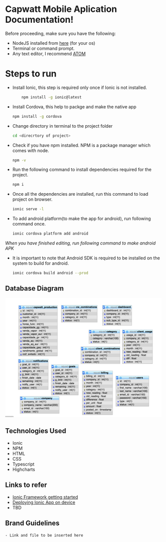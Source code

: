 # Capwatt Mobile Aplication Documentation!

Before proceeding, make sure you have the following:

 - NodeJS installed from [here](https://nodejs.org/en/download/) (for your os)
 - Terminal or command prompt.
 - Any text editor, I recommend [ATOM](https://atom.io/)

# Steps to run

- Install Ionic, this step is required only once if Ionic is not installed.
  ```sh
      npm install -g ionic@latest
  ```
- Install Cordova, this help to packge and make the native app
  ```sh
  npm install -g cordova
  ```
- Change directory in terminal to the project folder
  ```sh
  cd <direcrtory of project>
  ```
- Check if you have npm installed. NPM is a package manager which comes with node.
  ```sh
  npm -v
  ```
- Run the following command to install dependencies required for the project.
  ```sh
  npm i
  ```
- Once all the dependencies are installed, run this command to load project on browser.
  ```sh
  ionic serve -l
  ```
- To add android platform(to make the app for android), run following command once.
  ```sh
  ionic cordova platform add android
  ```

*When you have finished editing, run following command to make android APK*
- It is important to note that Android SDK is required to be installed on the system to build for android.
  ```sh
  ionic cordova build android --prod
  ```


## Database Diagram
![database diagram](https://raw.githubusercontent.com/dhruv857/SQUAD-/master/Capwatt/DB.png)


## Technologies Used

 - Ionic
 - NPM
 - HTML
 - CSS  
 - Typescript
 - Highcharts

## Links to refer
  - [Ionic Framework getting started](https://ionicframework.com/getting-started)
  - [Deploying Ionic App on device](https://ionicframework.com/docs/intro/deploying/)
  - TBD

## Brand Guidelines
    - Link and file to be inserted here
